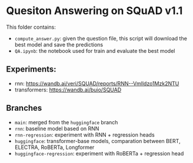 # Quesiton Answering on SQuAD v1.1

This folder contains:
- `compute_answer.py`: given the question file, this script will download the best model and save the predictions
- `QA.ipynb`: the notebook used for train and evaluate the best model
## Experiments:
- rnn: https://wandb.ai/veri/SQUAD/reports/RNN--Vmlldzo1Mzk2NTU
- transformers: https://wandb.ai/buio/SQUAD
## Branches
- `main`: merged from the `huggingface` branch
- `rnn`: baseline model based on RNN
- `rnn-regression`: experiment with RNN + regression heads
- `huggingface`: transformer-base models, comparation between BERT, ELECTRA, RoBERTa, Longformer
- `huggingface-regression`: experiment with RoBERTa + regression head
